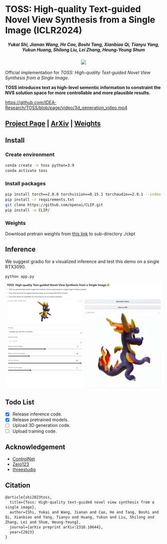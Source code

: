 # TOSS: High-quality Text-guided Novel View Synthesis from a Single Image (ICLR2024)

#####  <p align="center"> Yukai Shi, Jianan Wang, He Cao, Boshi Tang, Xianbiao Qi, Tianyu Yang, Yukun Huang, Shilong Liu, Lei Zhang, Heung-Yeung Shum
<p align="center">
  <img src="https://toss3d.github.io/figures/teaser.png"/>
</p>

Official implementation for *TOSS: High-quality Text-guided Novel View Synthesis from a Single Image*.

**TOSS introduces text as high-level sementic information to constraint the NVS solution space for more controllable and more plausible  results.**

https://github.com/IDEA-Research/TOSS/blob/page/video/3d_generation_video.mp4

## [Project Page](https://toss3d.github.io/) | [ArXiv](https://arxiv.org/abs/2310.10644) | [Weights](https://huggingface.co/Zhengyi/CRM)


## Install

### Create environment
```bash
conda create -n toss python=3.9
conda activate toss
```

### Install packages
```bash
pip install torch==2.0.0 torchvision==0.15.1 torchaudio==2.0.1 --index-url https://download.pytorch.org/whl/cu118
pip install -r requirements.txt
git clone https://github.com/openai/CLIP.git
pip install -e CLIP/
```
### Weights
Download pretrain weights from [this link](https://huggingface.co/shiyukai/TOSS) to sub-directory ./ckpt

## Inference

We suggest gradio for a visualized inference and test this demo on a single RTX3090.

```
python app.py
```

![image](assets/gradio.png)


## Todo List
- [x] Release inference code.
- [x] Release pretrained models.
- [ ] Upload 3D generation code.
- [ ] Upload training code.

## Acknowledgement
- [ControlNet](https://github.com/lllyasviel/ControlNet/)
- [Zero123](https://github.com/cvlab-columbia/zero123/)
- [threestudio](https://github.com/threestudio-project/threestudio)

## Citation

```
@article{shi2023toss,
  title={Toss: High-quality text-guided novel view synthesis from a single image},
  author={Shi, Yukai and Wang, Jianan and Cao, He and Tang, Boshi and Qi, Xianbiao and Yang, Tianyu and Huang, Yukun and Liu, Shilong and Zhang, Lei and Shum, Heung-Yeung},
  journal={arXiv preprint arXiv:2310.10644},
  year={2023}
}
```